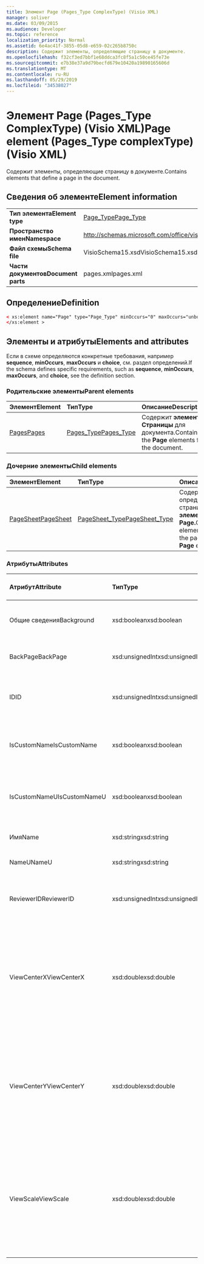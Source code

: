 ```yaml
---
title: Элемент Page (Pages_Type ComplexType) (Visio XML)
manager: soliver
ms.date: 03/09/2015
ms.audience: Developer
ms.topic: reference
localization_priority: Normal
ms.assetid: 6e4ac41f-3855-05d8-e659-02c265b8750c
description: Содержит элементы, определяющие страницу в документе.
ms.openlocfilehash: f32cf3ed7bbf1e68ddca3fc8f5a1c50ce45fe73e
ms.sourcegitcommit: e7b38e37a9d79becfd679e10420a19890165606d
ms.translationtype: MT
ms.contentlocale: ru-RU
ms.lasthandoff: 05/29/2019
ms.locfileid: "34538027"
---
```

# <a name="page-element-pages_type-complextype-visio-xml"></a><span data-ttu-id="d386f-103">Элемент Page (Pages_Type ComplexType) (Visio XML)</span><span class="sxs-lookup"><span data-stu-id="d386f-103">Page element (Pages_Type complexType) (Visio XML)</span></span>

<span data-ttu-id="d386f-104">Содержит элементы, определяющие страницу в документе.</span><span class="sxs-lookup"><span data-stu-id="d386f-104">Contains elements that define a page in the document.</span></span>
  
## <a name="element-information"></a><span data-ttu-id="d386f-105">Сведения об элементе</span><span class="sxs-lookup"><span data-stu-id="d386f-105">Element information</span></span>

|||
|:-----|:-----|
|<span data-ttu-id="d386f-106">**Тип элемента**</span><span class="sxs-lookup"><span data-stu-id="d386f-106">**Element type**</span></span> <br/> |[<span data-ttu-id="d386f-107">Page_Type</span><span class="sxs-lookup"><span data-stu-id="d386f-107">Page_Type</span></span>](page_type-complextypevisio-xml.md) <br/> |
|<span data-ttu-id="d386f-108">**Пространство имен**</span><span class="sxs-lookup"><span data-stu-id="d386f-108">**Namespace**</span></span> <br/> |http://schemas.microsoft.com/office/visio/2012/main  <br/> |
|<span data-ttu-id="d386f-109">**Файл схемы**</span><span class="sxs-lookup"><span data-stu-id="d386f-109">**Schema file**</span></span> <br/> |<span data-ttu-id="d386f-110">VisioSchema15.xsd</span><span class="sxs-lookup"><span data-stu-id="d386f-110">VisioSchema15.xsd</span></span>  <br/> |
|<span data-ttu-id="d386f-111">**Части документов**</span><span class="sxs-lookup"><span data-stu-id="d386f-111">**Document parts**</span></span> <br/> |<span data-ttu-id="d386f-112">pages.xml</span><span class="sxs-lookup"><span data-stu-id="d386f-112">pages.xml</span></span>  <br/> |
   
## <a name="definition"></a><span data-ttu-id="d386f-113">Определение</span><span class="sxs-lookup"><span data-stu-id="d386f-113">Definition</span></span>

```XML
< xs:element name="Page" type="Page_Type" minOccurs="0" maxOccurs="unbounded" >
</xs:element >
```

## <a name="elements-and-attributes"></a><span data-ttu-id="d386f-114">Элементы и атрибуты</span><span class="sxs-lookup"><span data-stu-id="d386f-114">Elements and attributes</span></span>

<span data-ttu-id="d386f-115">Если в схеме определяются конкретные требования, например **sequence**, **minOccurs**, **maxOccurs** и **choice**, см. раздел определений.</span><span class="sxs-lookup"><span data-stu-id="d386f-115">If the schema defines specific requirements, such as **sequence**, **minOccurs**, **maxOccurs**, and **choice**, see the definition section.</span></span> 
  
### <a name="parent-elements"></a><span data-ttu-id="d386f-116">Родительские элементы</span><span class="sxs-lookup"><span data-stu-id="d386f-116">Parent elements</span></span>

|<span data-ttu-id="d386f-117">**Элемент**</span><span class="sxs-lookup"><span data-stu-id="d386f-117">**Element**</span></span>|<span data-ttu-id="d386f-118">**Тип**</span><span class="sxs-lookup"><span data-stu-id="d386f-118">**Type**</span></span>|<span data-ttu-id="d386f-119">**Описание**</span><span class="sxs-lookup"><span data-stu-id="d386f-119">**Description**</span></span>|
|:-----|:-----|:-----|
|[<span data-ttu-id="d386f-120">Pages</span><span class="sxs-lookup"><span data-stu-id="d386f-120">Pages</span></span>](pages-elementvisio-xml.md) <br/> |[<span data-ttu-id="d386f-121">Pages_Type</span><span class="sxs-lookup"><span data-stu-id="d386f-121">Pages_Type</span></span>](pages_type-complextypevisio-xml.md) <br/> |<span data-ttu-id="d386f-122">Содержит **элементы Страницы** для документа.</span><span class="sxs-lookup"><span data-stu-id="d386f-122">Contains the **Page** elements for the document.</span></span>  <br/> |
   
### <a name="child-elements"></a><span data-ttu-id="d386f-123">Дочерние элементы</span><span class="sxs-lookup"><span data-stu-id="d386f-123">Child elements</span></span>

|<span data-ttu-id="d386f-124">**Элемент**</span><span class="sxs-lookup"><span data-stu-id="d386f-124">**Element**</span></span>|<span data-ttu-id="d386f-125">**Тип**</span><span class="sxs-lookup"><span data-stu-id="d386f-125">**Type**</span></span>|<span data-ttu-id="d386f-126">**Описание**</span><span class="sxs-lookup"><span data-stu-id="d386f-126">**Description**</span></span>|
|:-----|:-----|:-----|
|[<span data-ttu-id="d386f-127">PageSheet</span><span class="sxs-lookup"><span data-stu-id="d386f-127">PageSheet</span></span>](pagesheet-element-page_type-complextypevisio-xml.md) <br/> |[<span data-ttu-id="d386f-128">PageSheet_Type</span><span class="sxs-lookup"><span data-stu-id="d386f-128">PageSheet_Type</span></span>](pagesheet_type-complextypevisio-xml.md) <br/> |<span data-ttu-id="d386f-129">Содержит элементы, определяющие лист страницы для **элемента Page.**</span><span class="sxs-lookup"><span data-stu-id="d386f-129">Contains elements that define the page sheet for a **Page** element.</span></span>  <br/> |
   
### <a name="attributes"></a><span data-ttu-id="d386f-130">Атрибуты</span><span class="sxs-lookup"><span data-stu-id="d386f-130">Attributes</span></span>

|<span data-ttu-id="d386f-131">**Атрибут**</span><span class="sxs-lookup"><span data-stu-id="d386f-131">**Attribute**</span></span>|<span data-ttu-id="d386f-132">**Тип**</span><span class="sxs-lookup"><span data-stu-id="d386f-132">**Type**</span></span>|<span data-ttu-id="d386f-133">**Обязательный**</span><span class="sxs-lookup"><span data-stu-id="d386f-133">**Required**</span></span>|<span data-ttu-id="d386f-134">**Описание**</span><span class="sxs-lookup"><span data-stu-id="d386f-134">**Description**</span></span>|<span data-ttu-id="d386f-135">**Возможные значения**</span><span class="sxs-lookup"><span data-stu-id="d386f-135">**Possible values**</span></span>|
|:-----|:-----|:-----|:-----|:-----|
|<span data-ttu-id="d386f-136">Общие сведения</span><span class="sxs-lookup"><span data-stu-id="d386f-136">Background</span></span>  <br/> |<span data-ttu-id="d386f-137">xsd:boolean</span><span class="sxs-lookup"><span data-stu-id="d386f-137">xsd:boolean</span></span>  <br/> |<span data-ttu-id="d386f-138">необязательный</span><span class="sxs-lookup"><span data-stu-id="d386f-138">optional</span></span>  <br/> |<span data-ttu-id="d386f-139">Флаг, указывающий, является ли страница фоновой.</span><span class="sxs-lookup"><span data-stu-id="d386f-139">A flag indicating if the page is a background page.</span></span>  <br/> |<span data-ttu-id="d386f-140">Значения типа xsd:boolean.</span><span class="sxs-lookup"><span data-stu-id="d386f-140">Values of the xsd:boolean type.</span></span>  <br/> |
|<span data-ttu-id="d386f-141">BackPage</span><span class="sxs-lookup"><span data-stu-id="d386f-141">BackPage</span></span>  <br/> |<span data-ttu-id="d386f-142">xsd:unsignedInt</span><span class="sxs-lookup"><span data-stu-id="d386f-142">xsd:unsignedInt</span></span>  <br/> |<span data-ttu-id="d386f-143">необязательный</span><span class="sxs-lookup"><span data-stu-id="d386f-143">optional</span></span>  <br/> |<span data-ttu-id="d386f-144">ID фоновой страницы этой страницы.</span><span class="sxs-lookup"><span data-stu-id="d386f-144">The ID of this page's background page.</span></span>  <br/> |<span data-ttu-id="d386f-145">Значения типа xsd:unsignedInt.</span><span class="sxs-lookup"><span data-stu-id="d386f-145">Values of the xsd:unsignedInt type.</span></span>  <br/> |
|<span data-ttu-id="d386f-146">ID</span><span class="sxs-lookup"><span data-stu-id="d386f-146">ID</span></span>  <br/> |<span data-ttu-id="d386f-147">xsd:unsignedInt</span><span class="sxs-lookup"><span data-stu-id="d386f-147">xsd:unsignedInt</span></span>  <br/> |<span data-ttu-id="d386f-148">Обязательный</span><span class="sxs-lookup"><span data-stu-id="d386f-148">required</span></span>  <br/> |<span data-ttu-id="d386f-149">Уникальный ID элемента в родительском элементе.</span><span class="sxs-lookup"><span data-stu-id="d386f-149">The unique ID of the element within its parent element.</span></span>  <br/> |<span data-ttu-id="d386f-150">Значения типа xsd:unsignedInt.</span><span class="sxs-lookup"><span data-stu-id="d386f-150">Values of the xsd:unsignedInt type.</span></span>  <br/> |
|<span data-ttu-id="d386f-151">IsCustomName</span><span class="sxs-lookup"><span data-stu-id="d386f-151">IsCustomName</span></span>  <br/> |<span data-ttu-id="d386f-152">xsd:boolean</span><span class="sxs-lookup"><span data-stu-id="d386f-152">xsd:boolean</span></span>  <br/> |<span data-ttu-id="d386f-153">необязательный</span><span class="sxs-lookup"><span data-stu-id="d386f-153">optional</span></span>  <br/> |<span data-ttu-id="d386f-154">Указывает, было ли имя настроено пользователем.</span><span class="sxs-lookup"><span data-stu-id="d386f-154">Indicates whether the name has been customized by the user.</span></span>  <br/> |<span data-ttu-id="d386f-155">Значения типа xsd:Boolean.</span><span class="sxs-lookup"><span data-stu-id="d386f-155">Values of the xsd:Boolean type.</span></span>  <br/> |
|<span data-ttu-id="d386f-156">IsCustomNameU</span><span class="sxs-lookup"><span data-stu-id="d386f-156">IsCustomNameU</span></span>  <br/> |<span data-ttu-id="d386f-157">xsd:boolean</span><span class="sxs-lookup"><span data-stu-id="d386f-157">xsd:boolean</span></span>  <br/> |<span data-ttu-id="d386f-158">необязательный</span><span class="sxs-lookup"><span data-stu-id="d386f-158">optional</span></span>  <br/> |<span data-ttu-id="d386f-159">Указывает, было ли универсальное имя настроено пользователем.</span><span class="sxs-lookup"><span data-stu-id="d386f-159">Indicates whether the universal name has been customized by the user.</span></span>  <br/> |<span data-ttu-id="d386f-160">Значения типа xsd:Boolean.</span><span class="sxs-lookup"><span data-stu-id="d386f-160">Values of the xsd:Boolean type.</span></span>  <br/> |
|<span data-ttu-id="d386f-161">Имя</span><span class="sxs-lookup"><span data-stu-id="d386f-161">Name</span></span>  <br/> |<span data-ttu-id="d386f-162">xsd:string</span><span class="sxs-lookup"><span data-stu-id="d386f-162">xsd:string</span></span>  <br/> |<span data-ttu-id="d386f-163">необязательный</span><span class="sxs-lookup"><span data-stu-id="d386f-163">optional</span></span>  <br/> |<span data-ttu-id="d386f-164">Имя элемента.</span><span class="sxs-lookup"><span data-stu-id="d386f-164">The name of the element.</span></span>  <br/> |<span data-ttu-id="d386f-165">Значения типа xsd:string.</span><span class="sxs-lookup"><span data-stu-id="d386f-165">Values of the xsd:string type.</span></span>  <br/> |
|<span data-ttu-id="d386f-166">NameU</span><span class="sxs-lookup"><span data-stu-id="d386f-166">NameU</span></span>  <br/> |<span data-ttu-id="d386f-167">xsd:string</span><span class="sxs-lookup"><span data-stu-id="d386f-167">xsd:string</span></span>  <br/> |<span data-ttu-id="d386f-168">необязательный</span><span class="sxs-lookup"><span data-stu-id="d386f-168">optional</span></span>  <br/> |<span data-ttu-id="d386f-169">Универсальное имя элемента.</span><span class="sxs-lookup"><span data-stu-id="d386f-169">The universal name of the element.</span></span>  <br/> |<span data-ttu-id="d386f-170">Значения типа xsd:string.</span><span class="sxs-lookup"><span data-stu-id="d386f-170">Values of the xsd:string type.</span></span>  <br/> |
|<span data-ttu-id="d386f-171">ReviewerID</span><span class="sxs-lookup"><span data-stu-id="d386f-171">ReviewerID</span></span>  <br/> |<span data-ttu-id="d386f-172">xsd:unsignedInt</span><span class="sxs-lookup"><span data-stu-id="d386f-172">xsd:unsignedInt</span></span>  <br/> |<span data-ttu-id="d386f-173">необязательный</span><span class="sxs-lookup"><span data-stu-id="d386f-173">optional</span></span>  <br/> |<span data-ttu-id="d386f-174">ID рецензента, связанный с наложением разметки.</span><span class="sxs-lookup"><span data-stu-id="d386f-174">The ID of the reviewer associated with the markup overlay.</span></span>  <br/> |<span data-ttu-id="d386f-175">Значения типа xsd:unsignedInt.</span><span class="sxs-lookup"><span data-stu-id="d386f-175">Values of the xsd:unsignedInt type.</span></span>  <br/> |
|<span data-ttu-id="d386f-176">ViewCenterX</span><span class="sxs-lookup"><span data-stu-id="d386f-176">ViewCenterX</span></span>  <br/> |<span data-ttu-id="d386f-177">xsd:double</span><span class="sxs-lookup"><span data-stu-id="d386f-177">xsd:double</span></span>  <br/> |<span data-ttu-id="d386f-178">необязательный</span><span class="sxs-lookup"><span data-stu-id="d386f-178">optional</span></span>  <br/> |<span data-ttu-id="d386f-179">**ViewCenterX** и **ViewCenterY** укажите точку центра на странице, которую предполагает новое представление (окно) при его первоначальном вскрытии.</span><span class="sxs-lookup"><span data-stu-id="d386f-179">**ViewCenterX** and **ViewCenterY** specify a center point on a page that a new view (window) assumes when it is opened initially.</span></span>  <br/> |<span data-ttu-id="d386f-180">Значения типа xsd:double.</span><span class="sxs-lookup"><span data-stu-id="d386f-180">Values of the xsd:double type.</span></span>  <br/> |
|<span data-ttu-id="d386f-181">ViewCenterY</span><span class="sxs-lookup"><span data-stu-id="d386f-181">ViewCenterY</span></span>  <br/> |<span data-ttu-id="d386f-182">xsd:double</span><span class="sxs-lookup"><span data-stu-id="d386f-182">xsd:double</span></span>  <br/> |<span data-ttu-id="d386f-183">необязательный</span><span class="sxs-lookup"><span data-stu-id="d386f-183">optional</span></span>  <br/> |<span data-ttu-id="d386f-184">**ViewCenterX** и **ViewCenterY** укажите точку центра на странице, которую предполагает новое представление (окно) при его первоначальном вскрытии.</span><span class="sxs-lookup"><span data-stu-id="d386f-184">**ViewCenterX** and **ViewCenterY** specify a center point on a page that a new view (window) assumes when it is opened initially.</span></span>  <br/> |<span data-ttu-id="d386f-185">Значения типа xsd:double.</span><span class="sxs-lookup"><span data-stu-id="d386f-185">Values of the xsd:double type.</span></span>  <br/> |
|<span data-ttu-id="d386f-186">ViewScale</span><span class="sxs-lookup"><span data-stu-id="d386f-186">ViewScale</span></span>  <br/> |<span data-ttu-id="d386f-187">xsd:double</span><span class="sxs-lookup"><span data-stu-id="d386f-187">xsd:double</span></span>  <br/> |<span data-ttu-id="d386f-188">необязательный</span><span class="sxs-lookup"><span data-stu-id="d386f-188">optional</span></span>  <br/> |<span data-ttu-id="d386f-189">Коэффициент увеличения по умолчанию, который используется при открывании нового представления (окна) страницы.</span><span class="sxs-lookup"><span data-stu-id="d386f-189">The default magnification factor to use when a new view (window) of the page is opened.</span></span> <span data-ttu-id="d386f-190">Например, 1 = 100%; 1.5 = 150% и так далее.</span><span class="sxs-lookup"><span data-stu-id="d386f-190">For example, 1 = 100%; 1.5 = 150%, and so on.</span></span>  <br/> |<span data-ttu-id="d386f-191">Значения типа xsd:double.</span><span class="sxs-lookup"><span data-stu-id="d386f-191">Values of the xsd:double type.</span></span>  <br/> |
   

